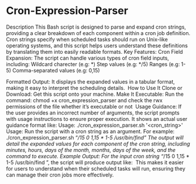 # Cron-Expression-Parser
Description
This Bash script is designed to parse and expand cron strings, providing a clear breakdown of each component within a cron job definition. Cron strings specify when scheduled tasks should run on Unix-like operating systems, and this script helps users understand these definitions by translating them into easily readable formats.
Key Features:
Cron Field Expansion: The script can handle various types of cron field inputs, including:
Wildcard charecter (e.g: *)
Step values (e.g: */5)
Ranges (e.g: 1-5)
Comma-separated values (e.g: 0,15)

Formatted Output: It displays the expanded values in a tabular format, making it easy to interpret the scheduling details.  How to Use It
Clone or Download: Get this script onto your machine.
Make It Executable: Run the command: chmod +x cron_expression_parser and check the rwx permissions of the file whether it’s executable or not 
Usage Guidance: If the user provides an incorrect number of arguments, the script prompts with usage instructions to ensure proper execution.
It shows an actual user guidance format like: Usage: ./cron_expression_parser.sh '<cron_string>'
Usage: 
Run the script with a cron string as an argument. For example:
./cron_expression_parser.sh “*/15 0 1,15 * 1-5 /usr/bin/find” 
The output will detail the expanded values for each component of the cron string, including minutes, hours, days of the month, months, days of the week, and the command to execute.
Example Output:
For the input cron string “*/15 0 1,15 * 1-5 /usr/bin/find ”, the script will produce output like: 
This makes it easier for users to understand when their scheduled tasks will run, ensuring they can manage their cron jobs more effectively.


